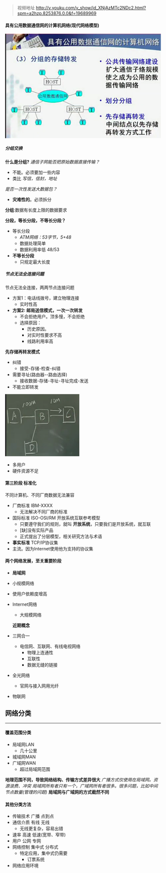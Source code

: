>视频地址
http://v.youku.com/v_show/id_XNjAzMTc2NDc2.html?spm=a2hzp.8253876.0.0&f=19689969

#### 具有公用数据通信网的计算机网络(**现代网络模型**)

![](assets/markdown-img-paste-20170802230249616.png)

##### 分组交换
**什么是分组?**
*通信子网能否把原始数据直接传输？*
- 不能。必须要加一些内容
- 类比 *写信，信封，地址*

*是否一次性发送大数据包？*
- **灾难性的**。必须拆分

**分组**:数据有长度上限的数据要求

**分段，等长分段，不等长分段？**
- 等长分段
  - *ATM网络：53字节，5+48*
  - 数据处理简单
  - 数据利用率低 48/53
- **不等长分段**
  - 只规定最大长度

##### 节点无法全连接问题
节点无法全连接，两两节点连接问题
- 方案1：电话线拨号，建立物理连接
  - 实时性高
- **方案2: 邮局送信模式，一次一次转发**
  - 不会拒绝用户。顶多慢，不会拒绝
  - 选择原因：
    - 历史原因。
    - 对实时性要求不高
    - 线路利用率高

**先存储再转发模式**
- 纠错
  - 接受-存储-检查-纠错
- 需要寻址(路由器--路由选择)
  - 接收数据-存储-寻址-寻址完成-发送
- 不能立即转发

![](assets/markdown-img-paste-20170803003243411.png)

  - 多用户
  - 硬件资源不足


#### 第三阶段 标准化
不同计算机、不同厂商数据无法兼容

- 厂商标准 IBM-XXXX
  - 无法解决不同厂商的标准
- 国际标准 ISO-OSI/RM 开放系统互联参考模型
  - 只要遵守我们的规则，就叫 **开放系统**，只要我们是开放系统，就互联
  - [缺]没有实际产品
  - 正式提出了分层模型，相关研究方法与术语
-  **事实标准** TCP/IP协议集
  - 主流。因为Internet使用他为支持的协议集


#### 两个网络发展，至关重要阶段
-  **局域网**
  - 小规模网络
  - 使用户依赖度增高
- Internet网络
  - 大规模网络

   **近期概念**

- 三网合一
  - 电信网、互联网、有线电视网络
    - 物理上连通性
    - 互联性
    - 数据无缝的链接
- 全光网络
  - 官网与接入网用光纤
- 物联网

## 网络分类
---
#### 覆盖范围分类
- 局域网LAN
  - 几十公里
- 城域网MAN
- 广域网WAN
  - 超过局域网范围

**地理范围不同，导致网络结构、传输方式差异很大**
*广播方式仅使用在局域网。资源浪费、冲突*
*局域网所有者只有一个，广域网所有者很多。很多问题，比如中间节点数量(管理的问题)*
**局域网与广域网的方式截然不同**

#### 其他分类方法
- 传输技术 广播 点到点
- 通信介质 有线 无线
  - 无线更复杂，容易出错
- 速率 高速 低速(宽带、窄带)
- 用户 公网 专网
- 网络控制 集中式 分布式
  - 特定应用，集中式仍需要
    - 订票系统
- 网络应用环境

